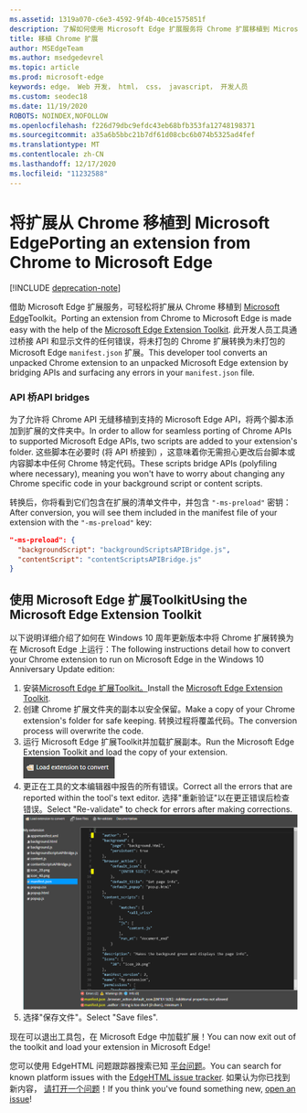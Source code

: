 ```yaml
---
ms.assetid: 1319a070-c6e3-4592-9f4b-40ce1575851f
description: 了解如何使用 Microsoft Edge 扩展服务将 Chrome 扩展移植到 Microsoft Edge Toolkit。
title: 移植 Chrome 扩展
author: MSEdgeTeam
ms.author: msedgedevrel
ms.topic: article
ms.prod: microsoft-edge
keywords: edge， Web 开发， html， css， javascript， 开发人员
ms.custom: seodec18
ms.date: 11/19/2020
ROBOTS: NOINDEX,NOFOLLOW
ms.openlocfilehash: f226d79dbc9efdc43eb68bfb353fa12748198371
ms.sourcegitcommit: a35a6b5bbc21b7df61d08cbc6b074b5325ad4fef
ms.translationtype: MT
ms.contentlocale: zh-CN
ms.lasthandoff: 12/17/2020
ms.locfileid: "11232588"
---
```

# <span data-ttu-id="315fb-104">将扩展从 Chrome 移植到 Microsoft Edge</span><span class="sxs-lookup"><span data-stu-id="315fb-104">Porting an extension from Chrome to Microsoft Edge</span></span>  

[!INCLUDE [deprecation-note](../includes/deprecation-note.md)]  

<span data-ttu-id="315fb-105">借助 Microsoft Edge 扩展服务，可轻松将扩展从 Chrome 移植到 [Microsoft Edge](https://www.microsoft.com/store/p/microsoft-edge-extension-toolkit/9nblggh4txvb)Toolkit。</span><span class="sxs-lookup"><span data-stu-id="315fb-105">Porting an extension from Chrome to Microsoft Edge is made easy with the help of the [Microsoft Edge Extension Toolkit](https://www.microsoft.com/store/p/microsoft-edge-extension-toolkit/9nblggh4txvb).</span></span> <span data-ttu-id="315fb-106">此开发人员工具通过桥接 API 和显示文件的任何错误，将未打包的 Chrome 扩展转换为未打包的 Microsoft Edge `manifest.json` 扩展。</span><span class="sxs-lookup"><span data-stu-id="315fb-106">This developer tool converts an unpacked Chrome extension to an unpacked Microsoft Edge extension by bridging APIs and surfacing any errors in your `manifest.json` file.</span></span>


### <span data-ttu-id="315fb-107">API 桥</span><span class="sxs-lookup"><span data-stu-id="315fb-107">API bridges</span></span>
<span data-ttu-id="315fb-108">为了允许将 Chrome API 无缝移植到支持的 Microsoft Edge API，将两个脚本添加到扩展的文件夹中。</span><span class="sxs-lookup"><span data-stu-id="315fb-108">In order to allow for seamless porting of Chrome APIs to supported Microsoft Edge APIs, two scripts are added to your extension's folder.</span></span> <span data-ttu-id="315fb-109">这些脚本在必要时 (将 API 桥接到) ，这意味着你无需担心更改后台脚本或内容脚本中任何 Chrome 特定代码。</span><span class="sxs-lookup"><span data-stu-id="315fb-109">These scripts bridge APIs (polyfiling where necessary), meaning you won't have to worry about changing any Chrome specific code in your background script or content scripts.</span></span>

<span data-ttu-id="315fb-110">转换后，你将看到它们包含在扩展的清单文件中，并包含 `"-ms-preload"` 密钥：</span><span class="sxs-lookup"><span data-stu-id="315fb-110">After conversion, you will see them included in the manifest file of your extension with the `"-ms-preload"` key:</span></span>

```json
"-ms-preload": {
  "backgroundScript": "backgroundScriptsAPIBridge.js",
  "contentScript": "contentScriptsAPIBridge.js"
}
```

## <span data-ttu-id="315fb-111">使用 Microsoft Edge 扩展Toolkit</span><span class="sxs-lookup"><span data-stu-id="315fb-111">Using the Microsoft Edge Extension Toolkit</span></span>

<span data-ttu-id="315fb-112">以下说明详细介绍了如何在 Windows 10 周年更新版本中将 Chrome 扩展转换为在 Microsoft Edge 上运行：</span><span class="sxs-lookup"><span data-stu-id="315fb-112">The following instructions detail how to convert your Chrome extension to run on Microsoft Edge in the Windows 10 Anniversary Update edition:</span></span>

1. <span data-ttu-id="315fb-113">安装[Microsoft Edge 扩展Toolkit。](https://www.microsoft.com/store/p/microsoft-edge-extension-toolkit/9nblggh4txvb)</span><span class="sxs-lookup"><span data-stu-id="315fb-113">Install the [Microsoft Edge Extension Toolkit](https://www.microsoft.com/store/p/microsoft-edge-extension-toolkit/9nblggh4txvb).</span></span>
2. <span data-ttu-id="315fb-114">创建 Chrome 扩展文件夹的副本以安全保留。</span><span class="sxs-lookup"><span data-stu-id="315fb-114">Make a copy of your Chrome extension's folder for safe keeping.</span></span> <span data-ttu-id="315fb-115">转换过程将覆盖代码。</span><span class="sxs-lookup"><span data-stu-id="315fb-115">The conversion process will overwrite the code.</span></span> 
3. <span data-ttu-id="315fb-116">运行 Microsoft Edge 扩展Toolkit并加载扩展副本。</span><span class="sxs-lookup"><span data-stu-id="315fb-116">Run the Microsoft Edge Extension Toolkit and load the copy of your extension.</span></span>  
 ![加载扩展按钮](./../media/save-folder.png)
4. <span data-ttu-id="315fb-118">更正在工具的文本编辑器中报告的所有错误。</span><span class="sxs-lookup"><span data-stu-id="315fb-118">Correct all the errors that are reported within the tool's text editor.</span></span> <span data-ttu-id="315fb-119">选择"重新验证"以在更正错误后检查错误。</span><span class="sxs-lookup"><span data-stu-id="315fb-119">Select "Re-validate" to check for errors after making corrections.</span></span>  
 ![扩展工具包查找错误](./../media/extension-toolkit.png)
5. <span data-ttu-id="315fb-121">选择"保存文件"。</span><span class="sxs-lookup"><span data-stu-id="315fb-121">Select "Save files".</span></span>

<span data-ttu-id="315fb-122">现在可以退出工具包，在 Microsoft Edge 中加载扩展！</span><span class="sxs-lookup"><span data-stu-id="315fb-122">You can now exit out of the toolkit and load your extension in Microsoft Edge!</span></span> 

<span data-ttu-id="315fb-123">您可以使用 EdgeHTML 问题跟踪器搜索已知 [平台问题](http://issues.microsoftedge.com)。</span><span class="sxs-lookup"><span data-stu-id="315fb-123">You can search for known platform issues with the [EdgeHTML issue tracker](http://issues.microsoftedge.com).</span></span> <span data-ttu-id="315fb-124">如果认为你已找到新内容， [请打开一个问题](https://developer.microsoft.com/microsoft-edge/platform/issues/new/)！</span><span class="sxs-lookup"><span data-stu-id="315fb-124">If you think you've found something new, [open an issue](https://developer.microsoft.com/microsoft-edge/platform/issues/new/)!</span></span>
